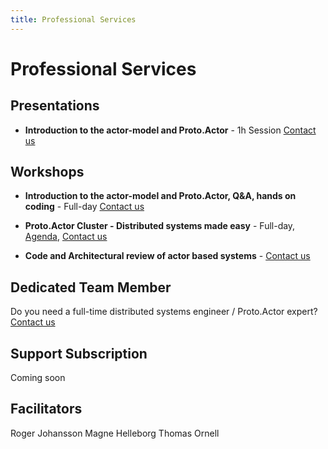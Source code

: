 ```yaml
---
title: Professional Services
---
```


# Professional Services

## Presentations

- **Introduction to the actor-model and Proto.Actor** - 1h Session <a href="mailto:info@asynkron.se?subject=Proto.Actor Presentation">Contact us</a>

## Workshops

- **Introduction to the actor-model and Proto.Actor, Q&A, hands on coding** - Full-day <a href="mailto:info@asynkron.se?subject=Proto.Actor Workshop">Contact us</a>

- **Proto.Actor Cluster - Distributed systems made easy** - Full-day,
  [Agenda](workshop-cluster.md),
  <a href="mailto:info@asynkron.se?subject=Proto.Cluster Workshop">Contact us</a>

- **Code and Architectural review of actor based systems** - <a href="mailto:info@asynkron.se?subject=Architectural Review">Contact us</a>

## Dedicated Team Member

Do you need a full-time distributed systems engineer / Proto.Actor expert?
<a href="mailto:info@asynkron.se?subject=dedicated team member">Contact us</a>

## Support Subscription

Coming soon

## Facilitators

Roger Johansson
Magne Helleborg
Thomas Ornell

